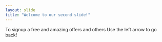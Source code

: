 ```yaml
---
layout: slide
title: "Welcome to our second slide!"
---
```

To signup a free and amazing offers and others 
Use the left arrow to go back!

